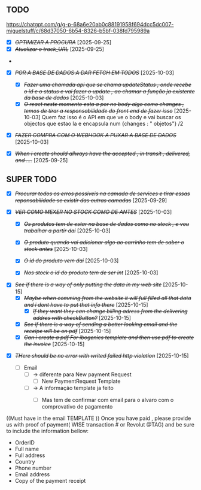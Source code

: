 ## TODO 

https://chatgpt.com/g/g-p-68a6e20ab0c88191958f694dcc5dc007-miguelstuff/c/68d37050-6b54-8326-b5bf-038fd795989a
* [X] ~~*OPTIMIZAR A PROCURA*~~ [2025-09-25] 
* [X] ~~*Atualizar o track_URL*~~ [2025-09-25]
* 
* [X] ~~*POR A BASE DE DADOS A DAR FETCH EM TODOS*~~ [2025-10-03] 
  * [X] ~~*Fazer uma chamada api que se chama updateStatus , onde recebe o id e o status e vai fazer o update , ao chamar a função ja existente da base de dados*~~ [2025-10-03]
  * [X] ~~*O react neste momento esta a por no body algo como changes , temos de tirar a responsabilidade do front end de fazer isso*~~ [2025-10-03]
    Quem faz isso é o API em que ve o body e vai buscar os objectos que estao la e encapsula num {changes : " objetos"}
    /2
* [X] ~~*FAZER COMPRA COM O WEBHOOK A PUXAR A BASE DE DADOS*~~ [2025-10-03]



* [X] ~~*When i create should allways have the accepted , in transit , delivered, and ....*~~ [2025-09-25]



## SUPER TODO
* [X] ~~*Procurar todos os erros possiveis na camada de services e tirar essas reponsabilidade se existir das outras camadas*~~ [2025-09-29]



* [X] ~~*VER COMO MEXER NO STOCK COMO DE ANTES*~~ [2025-10-03]
  * [X] ~~*Os produtos tem de estar na base de dados como no stock , e vou trabalhar a partir dai*~~ [2025-10-03]
  * [X] ~~*O produto quando vai adicionar algo ao carrinho tem de saber o stock antes*~~ [2025-10-03] 
  * [X] ~~*O id do produto vem dai*~~ [2025-10-03] 
  * [X] ~~*Nos stock o id do produto tem de ser int*~~ [2025-10-03] 


- [X] ~~*See if there is a way of only putting the data in my web site*~~ [2025-10-15]
  - [X] ~~*Maybe when comming from the website it will full filled all that data and i dont have to put that info there*~~ [2025-10-15]
    - [X] ~~*If they want they can change biiling adress from the delivering addres with checkButton?*~~ [2025-10-15] 
  - [X] ~~*See if there is a way of sending a better looking email and the receipe will be on pdf*~~ [2025-10-15] 
  - [X] ~~*Can i create a pdf For ibogenics template and then use pdf to create the invoice*~~ [2025-10-15]
* [X] ~~*THere should be no error with writed failed http violation*~~ [2025-10-15]
  

  


  - [ ] Email 
    - [ ] -> diferente para New payment Request
      * [ ] New PaymentRequest Template 
    - [ ] -> A informação template ja feito
      - [ ] Mas tem de confirmar com email para o alvaro com o comprovativo de pagamento 





((Must have in the email TEMPLATE ))
Once you have paid , please provide us with proof of payment( WISE transaction # or Revolut @TAG) 
and be sure to include the information bellow:
- OrderID 
- Full name
- Full address
- Country
- Phone number
- Email address
- Copy of the payment receipt